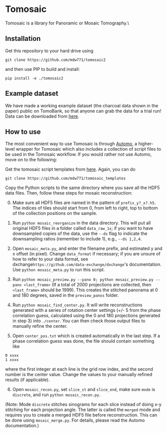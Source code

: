# Tomosaic

Tomosaic is a library for Panoramic or Mosaic Tomography.\

## Installation
Get this repository to your hard drive using 
```
git clone https://github.com/mdw771/tomosaic2
```
and then use PIP to build and install:
```
pip install -e ./tomosaic2
```

## Example dataset
We have made a working example dataset (the charcoal data shown in the paper) public on TomoBank, so that anyone can grab the data for a trial run! Data can be downloaded from [here](https://tomobank.readthedocs.io/en/latest/source/data/docs.data.tomosaic.html).

## How to use
The most convenient way to use Tomosaic is through [Automo](https://github.com/decarlof/automo), a higher-level wrapper for Tomosaic which also includes a collection of script files to be used in the Tomosaic workflow. If you would rather not use Automo, move on to the following:

Get the tomosaic script templates from [here](https://github.com/mdw771/tomosaic_templates). Again, you can do
```
git clone https://github.com/mdw771/tomosaic_templates
```
Copy the Python scripts to the same directory where you save all the HDF5 data files. Then, follow these steps for mosaic reconstruction:

0. Make sure all HDF5 files are named in the pattern of `prefix_y?_x?.h5`. The indices of tiles should start from 0, from left to right, top to bottom of the collection positions on the sample. 

1. Run `python mosaic_reorganize` in the data directory. This will put all original HDF5 files in a folder called `data_raw_1x`; if you want to have downsampled copies of the data, use the `--ds` flag to indicate the downsampling ratios (remember to include 1), e.g., `--ds 1,2,4`.

2. Open `mosaic_meta.py`, and enter the filename prefix, and estimated y and x offset (in pixel). Change `data_format` if necessary; if you are unsure of how to refer to your data format, see dxchange`https://github.com/data-exchange/dxchange`'s documentation. Use `python mosaic_meta.py` to run this script. 

3. Run `python mosaic_preview.py --pano 0; python mosaic_preview.py --pano <last_frame>` (If a total of 2000 projections are collected, then `<last_frame>` should be 1999). This creates the stitched panorama at 0 and 180 degrees, saved in the `preview_panos` folder. 

4. Run `python mosaic_find_center.py`. It will write reconstructions generated with a series of rotation center settings (+/- 5 from the phase correlation guess, calculated using the 0 and 180 projections generated in step 3) into `./center`. You can then check those output files to manually refine the center. 

5. Open `center_pos.txt` which is created automatically in the last step. If a phase correlation guess was done, the file should contain something like
```
0 xxxx
1 xxxx
```
where the first integer at each line is the grid row index, and the second number is the center value. Change the values to your manually refined results (if applicable). 

6. Open `mosaic_recon.py`, set `slice_st` and `slice_end`, make sure `mode` is `discrete`, and run `python mosaic_recon.py`.

(Note: Mode `discrete` stitches sinograms for each slice instead of doing x-y stitching for each projection angle. The latter is called the `merged` mode and requires you to create a merged HDF5 file before reconstruction. This can be done using `mosaic_merge.py`. For details, please read the Automo documentation.)
